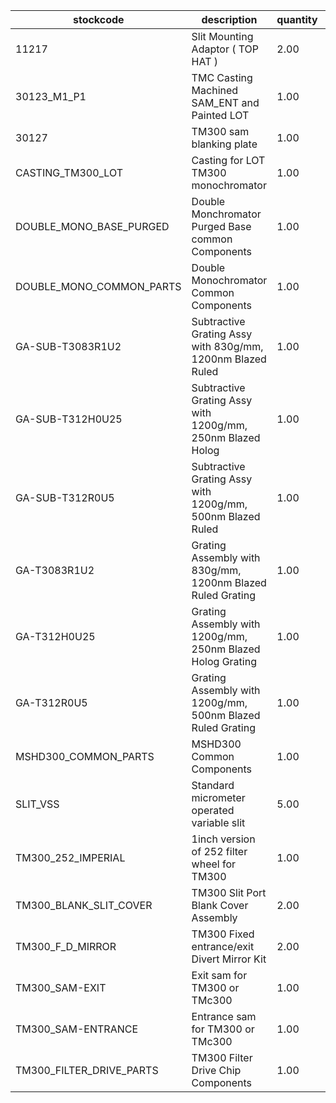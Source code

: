 |stockcode|description|quantity|location|
|---------|-----------|--------|--------|
|11217|Slit Mounting Adaptor ( TOP HAT )|2.00||
|30123_M1_P1|TMC Casting Machined SAM_ENT and Painted LOT|1.00||
|30127|TM300 sam blanking plate|1.00||
|CASTING_TM300_LOT|Casting for LOT TM300 monochromator|1.00||
|DOUBLE_MONO_BASE_PURGED|Double Monchromator Purged Base common Components|1.00||
|DOUBLE_MONO_COMMON_PARTS|Double Monochromator Common Components|1.00||
|GA-SUB-T3083R1U2|Subtractive Grating Assy with 830g/mm, 1200nm Blazed Ruled|1.00||
|GA-SUB-T312H0U25|Subtractive Grating Assy with 1200g/mm, 250nm Blazed Holog|1.00||
|GA-SUB-T312R0U5|Subtractive Grating Assy with 1200g/mm, 500nm Blazed Ruled|1.00||
|GA-T3083R1U2|Grating Assembly with 830g/mm, 1200nm Blazed Ruled Grating|1.00||
|GA-T312H0U25|Grating Assembly with 1200g/mm, 250nm Blazed Holog Grating|1.00||
|GA-T312R0U5|Grating Assembly with 1200g/mm, 500nm Blazed Ruled Grating|1.00||
|MSHD300_COMMON_PARTS|MSHD300 Common Components|1.00||
|SLIT_VSS|Standard micrometer operated variable slit|5.00||
|TM300_252_IMPERIAL|1inch version of 252 filter wheel for TM300|1.00||
|TM300_BLANK_SLIT_COVER|TM300 Slit Port Blank Cover Assembly|2.00||
|TM300_F_D_MIRROR|TM300 Fixed entrance/exit Divert Mirror Kit|2.00||
|TM300_SAM-EXIT|Exit sam for TM300 or TMc300|1.00||
|TM300_SAM-ENTRANCE|Entrance sam for TM300 or TMc300|1.00||
|TM300_FILTER_DRIVE_PARTS|TM300 Filter Drive Chip Components|1.00||
